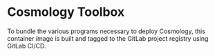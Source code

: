 # Cosmology Toolbox

To bundle the various programs necessary to deploy Cosmology, this container image is built and tagged to the GitLab project registry using GitLab CI/CD.